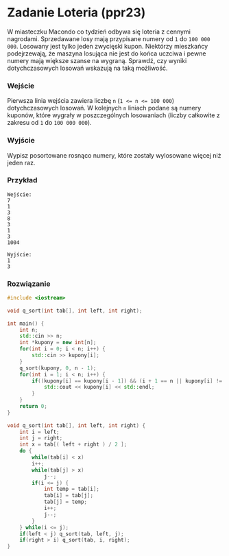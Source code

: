# Zadanie Loteria (ppr23)

W miasteczku Macondo co tydzień odbywa się loteria z cennymi nagrodami. Sprzedawane losy mają przypisane numery od `1` do `100 000 000`. Losowany jest tylko jeden zwycięski kupon. Niektórzy mieszkańcy podejrzewają, że maszyna losująca nie jest do końca uczciwa i pewne numery mają większe szanse na wygraną. Sprawdź, czy wyniki dotychczasowych losowań wskazują na taką możliwość.

### Wejście

Pierwsza linia wejścia zawiera liczbę `n` (`1 <= n <= 100 000`) dotychczasowych losowań. W kolejnych `n` liniach podane są numery kuponów, które wygrały w poszczególnych losowaniach (liczby całkowite z zakresu od `1` do `100 000 000`).

### Wyjście 

Wypisz posortowane rosnąco numery, które zostały wylosowane więcej niż jeden raz.

### Przykład

```
Wejście:
7
1
3
8
3
1
3
1004

Wyjście:
1
3
```

### Rozwiązanie

```cpp
#include <iostream>
 
void q_sort(int tab[], int left, int right);
 
int main() {
    int n;
    std::cin >> n;
    int *kupony = new int[n];
    for(int i = 0; i < n; i++) {
        std::cin >> kupony[i];
    }
    q_sort(kupony, 0, n - 1);
    for(int i = 1; i < n; i++) {
        if((kupony[i] == kupony[i - 1]) && (i + 1 == n || kupony[i] != kupony[i + 1]))  {
            std::cout << kupony[i] << std::endl;
        }
    }
    return 0;
}
 
void q_sort(int tab[], int left, int right) {
    int i = left;
    int j = right;
    int x = tab[( left + right ) / 2 ];
    do {
        while(tab[i] < x)
        i++;
        while(tab[j] > x)
            j--;
        if(i <= j) {
            int temp = tab[i];
            tab[i] = tab[j];
            tab[j] = temp;
            i++;
            j--;
        }
    } while(i <= j);    
    if(left < j) q_sort(tab, left, j);
    if(right > i) q_sort(tab, i, right);
}
```